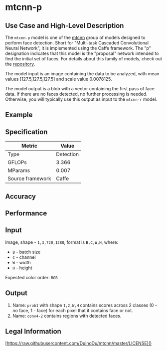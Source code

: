# mtcnn-p

## Use Case and High-Level Description

The `mtcnn-p` model is one of the [mtcnn](https://arxiv.org/ftp/arxiv/papers/1604/1604.02878.pdf) group of models designed to perform face detection. Short for "Multi-task Cascaded Convolutional Neural Network", it is implemented using the Caffe framework. The "p" designation indicates that this model is the "proposal" network intended to find the initial set of faces. For details about this family of models, check out the [repository](https://github.com/DuinoDu/mtcnn).

The model input is an image containing the data to be analyzed, with mean values [127.5,127.5,127.5] and scale value 0.0078125.

The model output is a blob with a vector containing the first pass of face data. If there are no faces detected, no further processing is needed. Otherwise, you will typically use this output as input to the `mtcnn-r` model.

## Example

## Specification

| Metric            | Value         |
|-------------------|---------------|
| Type              | Detection     |
| GFLOPs            | 3.366         |
| MParams           | 0.007         |
| Source framework  | Caffe         |

## Accuracy

## Performance

## Input

Image, shape - `1,3,720,1280`, format is `B,C,W,H`, where:

- `B` - batch size
- `C` - channel
- `W` - width
- `H` - height

Expected color order: `RGB`

## Output

1. Name: `prob1` with shape `1,2,W,H` contains scores across 2 classes (0 - no face, 1 - face) for each pixel that it contains face or not.
2. Name: `conv4-2` contains regions with detected faces.

## Legal Information

[https://raw.githubusercontent.com/DuinoDu/mtcnn/master/LICENSE]()
